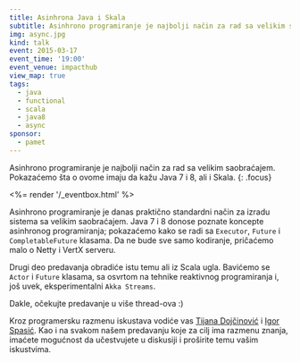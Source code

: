 ```yaml
---
title: Asinhrona Java i Skala
subtitle: Asinhrono programiranje je najbolji način za rad sa velikim saobraćajem
img: async.jpg
kind: talk
event: 2015-03-17
event_time: '19:00'
event_venue: impacthub
view_map: true
tags:
  - java
  - functional
  - scala
  - java8
  - async
sponsor:
  - pamet
---
```


Asinhrono programiranje je najbolji način za rad sa velikim saobraćajem.
Pokazaćemo šta o ovome imaju da kažu Java 7 i 8, ali i Skala.
{: .focus}

<%= render '/_eventbox.html' %>

Asinhrono programiranje je danas praktično standardni način za izradu sistema sa
velikim saobraćajem. Java 7 i 8 donose poznate koncepte asinhronog
programiranja; pokazaćemo kako se radi sa `Executor`, `Future` i `CompletableFuture`
klasama. Da ne bude sve samo kodiranje, pričaćemo malo o Netty i VertX serveru.

Drugi deo predavanja obradiće istu temu ali iz Scala ugla. Bavićemo se `Actor` i
`Future` klasama, sa osvrtom na tehnike reaktivnog programiranja i, još uvek,
eksperimentalni `Akka Streams`.

Dakle, očekujte predavanje u više thread-ova :)

Kroz programersku razmenu iskustava vodiće vas [Tijana Dojčinović](http://rs.linkedin.com/pub/tijana-doj%C4%8Dinovi%C4%87/11/249/712) i [Igor Spasić](https://github.com/igorspasic).
Kao i na svakom našem predavanju koje za cilj ima razmenu znanja, imaćete
mogućnost da učestvujete u diskusiji i proširite temu vašim iskustvima.
